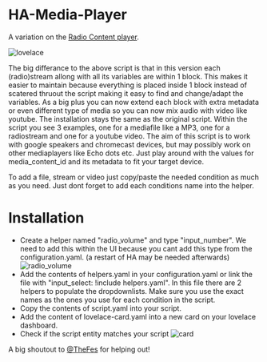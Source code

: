 # HA-Media-Player

A variation on the [Radio Content player](https://www.digitaldomo.nl/homeassistant/dashboards/radio-content-player/).

![lovelace](https://www.digitaldomo.nl/wp-content/uploads/2021/08/image-4-768x303.png)

The big differance to the above script is that in this version each (radio)stream allong with all its variables are within 1 block.
This makes it easier to maintain because everything is placed inside 1 block instead of scatered thruout the script making it easy to find and change/adapt the variables. As a big plus you can now extend each block with extra metadata or even different type of media so you can now mix audio with video like youtube.
The installation stays the same as the original script.
Within the script you see 3 examples, one for a mediafile like a MP3, one for a radiostream and one for a youtube video.
The aim of this script is to work with google speakers and chromecast devices, but may possibly work on other mediaplayers like Echo dots etc. Just play around with the values for media_content_id and its metadata to fit your target device.

To add a file, stream or video just copy/paste the needed condition as much as you need. Just dont forget to add each conditions name into the helper.

# Installation

- Create a helper named "radio_volume" and type "input_number". We need to add this within the UI because you cant add this type from the configuration.yaml. (a restart of HA may be needed afterwards)
![radio_volume](https://www.digitaldomo.nl/wp-content/uploads/2021/08/image-3-1004x1024.png)
- Add the contents of helpers.yaml in your configuration.yaml or link the file with "input_select: !include helpers.yaml". In this file there are 2 helpers to populate the dropdownlists. Make sure you use the exact names as the ones you use for each condition in the script. 
- Copy the contents of script.yaml into your script.
- Add the content of lovelace-card.yaml into a new card on your lovelace dashboard.
- Check if the script entity matches your script
![card](https://www.digitaldomo.nl/wp-content/uploads/2021/08/image-2-768x486.png)




A big shoutout to [@TheFes](https://github.com/TheFes) for helping out!
